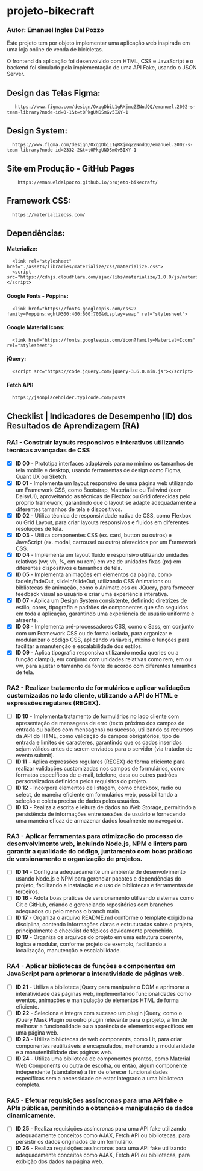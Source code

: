 # projeto-bikecraft
### Autor: Emanuel Ingles Dal Pozzo  
Este projeto tem por objeto implementar uma aplicação web inspirada em uma loja online de venda de bicicletas.

O frontend da aplicação foi desenvolvido com HTML, CSS e JavaScript e o backend foi simulado pela implementação de uma API Fake, usando o JSON Server.

## Design das Telas Figma:
       https://www.figma.com/design/OxqgDbiL1gRXjmqZZNndQQ/emanuel.2002-s-team-library?node-id=0-1&t=t0PkgUNDSmGv5IXY-1


## Design System: 
      https://www.figma.com/design/OxqgDbiL1gRXjmqZZNndQQ/emanuel.2002-s-team-library?node-id=2332-2&t=t0PkgUNDSmGv5IXY-1

## Site em Produção - GitHub Pages
        https://emanueldalpozzo.github.io/projeto-bikecraft/

## Framework CSS:
      https://materializecss.com/

## Dependências:
#### Materialize: 
      <link rel="stylesheet" href="./assets/libraries/materialize/css/materialize.css">
      <script src="https://cdnjs.cloudflare.com/ajax/libs/materialize/1.0.0/js/materialize.min.js"></script>

#### Google Fonts - Poppins:
      <link href="https://fonts.googleapis.com/css2?family=Poppins:wght@300;400;600;700&display=swap" rel="stylesheet">

#### Google Material Icons:
      <link href="https://fonts.googleapis.com/icon?family=Material+Icons" rel="stylesheet">

#### jQuery:
      <script src="https://code.jquery.com/jquery-3.6.0.min.js"></script>
      
#### Fetch API:
      https://jsonplaceholder.typicode.com/posts



## Checklist | Indicadores de Desempenho (ID) dos Resultados de Aprendizagem (RA)

### RA1 - Construir layouts responsivos e interativos utilizando técnicas avançadas de CSS
- [x] **ID 00** - Prototipa interfaces adaptáveis para no mínimo os tamanhos de tela mobile e desktop, usando ferramentas de design como Figma, Quant UX ou Sketch.
- [x] **ID 01** - Implementa um layout responsivo de uma página web utilizando um Framework CSS, como Bootstrap, Materialize ou Tailwind (com DaisyUI), aproveitando as técnicas de Flexbox ou Grid oferecidas pelo próprio framework, garantindo que o layout se adapte adequadamente a diferentes tamanhos de tela e dispositivos.
- [x] **ID 02** - Utiliza técnica de responsividade nativa de CSS, como Flexbox ou Grid Layout, para criar layouts responsivos e fluidos em diferentes resoluções de tela.
- [x] **ID 03** - Utiliza componentes CSS (ex. card, button ou outros) e JavaScript (ex. modal, carrousel ou outro) oferecidos por um Framework CSS.
- [x] **ID 04** - Implementa um layout fluido e responsivo utilizando unidades relativas (vw, vh, %, em ou rem) em vez de unidades fixas (px) em diferentes dispositivos e tamanhos de tela.
- [x] **ID 05** - Implementa animações em elementos da página, como fadeIn/fadeOut, slideIn/slideOut, utilizando CSS Animations ou bibliotecas de animação, como o Animate.css ou JQuery, para fornecer feedback visual ao usuário e criar uma experiência interativa.
- [x] **ID 07** - Aplica um Design System consistente, definindo diretrizes de estilo, cores, tipografia e padrões de componentes que são seguidos em toda a aplicação, garantindo uma experiência de usuário uniforme e atraente.
- [x] **ID 08** - Implementa pré-processadores CSS, como o Sass, em conjunto com um Framework CSS ou de forma isolada, para organizar e modularizar o código CSS, aplicando variáveis, mixins e funções para facilitar a manutenção e escalabilidade dos estilos.
- [x] **ID 09** - Aplica tipografia responsiva utilizando media queries ou a função clamp(), em conjunto com unidades relativas como rem, em ou vw, para ajustar o tamanho da fonte de acordo com diferentes tamanhos de tela.

### RA2 - Realizar tratamento de formulários e aplicar validações customizadas no lado cliente, utilizando a API do HTML e expressões regulares (REGEX).
- [ ] **ID 10** - Implementa tratamento de formulários no lado cliente com apresentação de mensagens de erro (texto próximo dos campos de entrada ou balões com mensagens) ou sucesso, utilizando os recursos da API do HTML, como validação de campos obrigatórios, tipo de entrada e limites de caracteres, garantindo que os dados inseridos sejam válidos antes de serem enviados para o servidor (via tratador de evento submit).
- [ ] **ID 11** - Aplica expressões regulares (REGEX) de forma eficiente para realizar validações customizadas nos campos de formulários, como formatos específicos de e-mail, telefone, data ou outros padrões personalizados definidos pelos requisitos do projeto.
- [ ] **ID 12** - Incorpora elementos de listagem, como checkbox, radio ou select, de maneira eficiente em formulários web, possibilitando a seleção e coleta precisa de dados pelos usuários.
- [ ] **ID 13** - Realiza a escrita e leitura de dados no Web Storage, permitindo a persistência de informações entre sessões de usuário e fornecendo uma maneira eficaz de armazenar dados localmente no navegador.

### RA3 - Aplicar ferramentas para otimização do processo de desenvolvimento web, incluindo Node.js, NPM e linters para garantir a qualidade do código, juntamento com boas práticas de versionamento e organização de projetos.
- [ ] **ID 14** - Configura adequadamente um ambiente de desenvolvimento usando Node.js e NPM para gerenciar pacotes e dependências do projeto, facilitando a instalação e o uso de bibliotecas e ferramentas de terceiros.
- [ ] **ID 16** - Adota boas práticas de versionamento utilizando sistemas como Git e GitHub, criando e gerenciando repositórios com branches adequados ou pelo menos o branch main.
- [ ] **ID 17** - Organiza o arquivo README.md conforme o template exigido na disciplina, contendo informações claras e estruturadas sobre o projeto, principalmente o checklist de tópicos devidamente preenchido.
- [ ] **ID 19** - Organiza os arquivos do projeto em uma estrutura coerente, lógica e modular, conforme projeto de exemplo, facilitando a localização, manutenção e escalabilidade.
      
### RA4 - Aplicar bibliotecas de funções e componentes em JavaScript para aprimorar a interatividade de páginas web.
- [ ] **ID 21** - Utiliza a biblioteca jQuery para manipular o DOM e aprimorar a interatividade das páginas web, implementando funcionalidades como eventos, animações e manipulação de elementos HTML de forma eficiente.
- [ ] **ID 22** - Seleciona e integra com sucesso um plugin jQuery, como o jQuery Mask Plugin ou outro plugin relevante para o projeto, a fim de melhorar a funcionalidade ou a aparência de elementos específicos em uma página web.
- [ ] **ID 23** - Utiliza bibliotecas de web components, como Lit, para criar componentes reutilizáveis e encapsulados, melhorando a modularidade e a manutenibilidade das páginas web.
- [ ] **ID 24** - Utiliza uma biblioteca de componentes prontos, como Material Web Components ou outra de escolha, ou então, algum componente independente (standalone) a fim de oferecer funcionalidades específicas sem a necessidade de estar integrado a uma biblioteca completa.

### RA5 - Efetuar requisições assíncronas para uma API fake e APIs públicas, permitindo a obtenção e manipulação de dados dinamicamente.
- [ ] **ID 25** - Realiza requisições assíncronas para uma API fake utilizando adequadamente conceitos como AJAX, Fetch API ou bibliotecas, para persistir os dados originados de um formulário.
- [ ] **ID 26** - Realiza requisições assíncronas para uma API fake utilizando adequadamente conceitos como AJAX, Fetch API ou bibliotecas, para exibição dos dados na página web.
